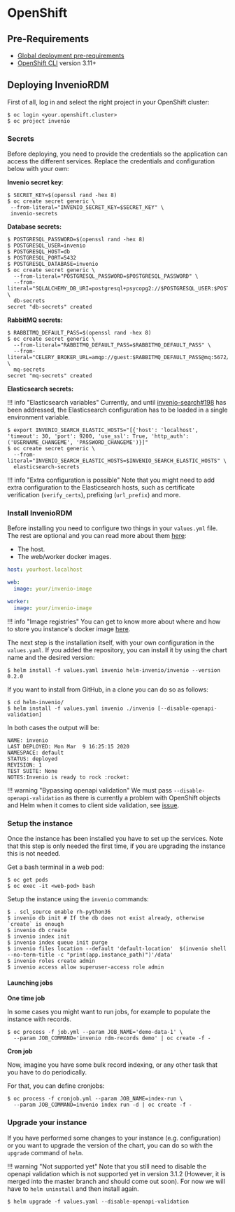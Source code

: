 # OpenShift

## Pre-Requirements

- [Global deployment pre-requirements](index.md#pre-requirements)
- [OpenShift CLI](https://docs.openshift.com/container-platform/4.3/cli_reference/openshift_cli/getting-started-cli.html#cli-installing-cli_cli-developer-commands) version 3.11+


## Deploying InvenioRDM

First of all, log in and select the right project in your OpenShift cluster:

```console
$ oc login <your.openshift.cluster>
$ oc project invenio
```

### Secrets

Before deploying, you need to provide the credentials so the application can access the different services. Replace the credentials and configuration below with your own:

**Invenio secret key**:

  ```console
 $ SECRET_KEY=$(openssl rand -hex 8)
 $ oc create secret generic \
   --from-literal="INVENIO_SECRET_KEY=$SECRET_KEY" \
   invenio-secrets
 ```

**Database secrets:**

```console
$ POSTGRESQL_PASSWORD=$(openssl rand -hex 8)
$ POSTGRESQL_USER=invenio
$ POSTGRESQL_HOST=db
$ POSTGRESQL_PORT=5432
$ POSTGRESQL_DATABASE=invenio
$ oc create secret generic \
  --from-literal="POSTGRESQL_PASSWORD=$POSTGRESQL_PASSWORD" \
  --from-literal="SQLALCHEMY_DB_URI=postgresql+psycopg2://$POSTGRESQL_USER:$POSTGRESQL_PASSWORD@$POSTGRESQL_HOST:$POSTGRESQL_PORT/$POSTGRESQL_DATABASE" \
  db-secrets
secret "db-secrets" created
```

**RabbitMQ secrets:**

```console
$ RABBITMQ_DEFAULT_PASS=$(openssl rand -hex 8)
$ oc create secret generic \
  --from-literal="RABBITMQ_DEFAULT_PASS=$RABBITMQ_DEFAULT_PASS" \
  --from-literal="CELERY_BROKER_URL=amqp://guest:$RABBITMQ_DEFAULT_PASS@mq:5672/" \
  mq-secrets
secret "mq-secrets" created
```

**Elasticsearch secrets:**

!!! info "Elasticsearch variables"
    Currently, and until [invenio-search#198](https://github.com/inveniosoftware/invenio-search/issues/198) has been addressed, the Elasticsearch configuration
    has to be loaded in a single environment variable.

``` console
$ export INVENIO_SEARCH_ELASTIC_HOSTS="[{'host': 'localhost', 'timeout': 30, 'port': 9200, 'use_ssl': True, 'http_auth':('USERNAME_CHANGEME', 'PASSWORD_CHANGEME')}]"
$ oc create secret generic \
  --from-literal="INVENIO_SEARCH_ELASTIC_HOSTS=$INVENIO_SEARCH_ELASTIC_HOSTS" \
  elasticsearch-secrets
```

!!! info "Extra configuration is possible"
    Note that you might need to add extra configuration to the Elasticsearch hosts, such as certificate verification (`verify_certs`), prefixing (`url_prefix`) and more.

### Install InvenioRDM

Before installing you need to configure two things in your `values.yml` file. The rest are optional and you can read more about them [here](configuration.md):

- The host.
- The web/worker docker images.

``` yaml
host: yourhost.localhost

web:
  image: your/invenio-image

worker:
  image: your/invenio-image
```


!!! info "Image registries"
    You can get to know more about where and how to store you instance's docker image [here](./registries).

The next step is the installation itself, with your own configuration in the `values.yaml`. If you added the repository, you can install it by using the chart name and the desired version:

``` console
$ helm install -f values.yaml invenio helm-invenio/invenio --version 0.2.0
```

If you want to install from GitHub, in a clone you can do so as follows:

``` console
$ cd helm-invenio/
$ helm install -f values.yaml invenio ./invenio [--disable-openapi-validation]
```

In both cases the output will be:

``` console
NAME: invenio
LAST DEPLOYED: Mon Mar  9 16:25:15 2020
NAMESPACE: default
STATUS: deployed
REVISION: 1
TEST SUITE: None
NOTES:Invenio is ready to rock :rocket:
```

!!! warning "Bypassing openapi validation"
    We must pass `--disable-openapi-validation` as there is currently a problem with OpenShift objects and Helm when it comes to client side validation, see [issue](https://github.com/openshift/origin/issues/24060).


### Setup the instance

Once the instance has been installed you have to set up the services. Note that this step is only needed the first time, if you are upgrading the instance this is not needed.

Get a bash terminal in a web pod:

```console
$ oc get pods
$ oc exec -it <web-pod> bash
```

Setup the instance using the `invenio` commands:

``` console
$ . scl_source enable rh-python36
$ invenio db init # If the db does not exist already, otherwise `create` is enough
$ invenio db create
$ invenio index init
$ invenio index queue init purge
$ invenio files location --default 'default-location'  $(invenio shell --no-term-title -c "print(app.instance_path)")'/data'
$ invenio roles create admin
$ invenio access allow superuser-access role admin
```

#### Launching jobs

**One time job**

In some cases you might want to run jobs, for example to populate the instance with records.

``` console
$ oc process -f job.yml --param JOB_NAME='demo-data-1' \
  --param JOB_COMMAND='invenio rdm-records demo' | oc create -f -
```

**Cron job**

Now, imagine you have some bulk record indexing, or any other task that you have to do periodically.

For that, you can define cronjobs:

``` console
$ oc process -f cronjob.yml --param JOB_NAME=index-run \
  --param JOB_COMMAND=invenio index run -d | oc create -f -
```

### Upgrade your instance

If you have performed some changes to your instance (e.g. configuration) or you want to upgrade the version of the chart, you can do so with
the `upgrade` command of `helm`.

!!! warning "Not supported yet"
    Note that you still need to disable the openapi validation which is not supported yet in version 3.1.2 (However, it is merged into the master branch and should come out soon). For now we will have to `helm uninstall` and then install again.

``` console
$ helm upgrade -f values.yaml --disable-openapi-validation
```
